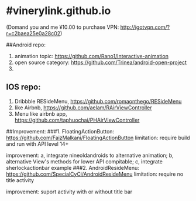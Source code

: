 #vinerylink.github.io
====================

(Domand you and me ¥10.00 to purchase VPN: <http://igotvpn.com/?r=c2baea25e0a28c02>)

##Android repo:
1. animation topic: https://github.com/Rano1/Interactive-animation
2. open source category: https://github.com/Trinea/android-open-project
3. 

## IOS repo:
1. Dribbble RESideMenu, https://github.com/romaonthego/RESideMenu
2. like Airbnb, https://github.com/aelam/RAirViewController
3. Menu like airbnb app, https://github.com/taphuochai/PHAirViewController

##Improvement:
###1. FloatingActionButton: https://github.com/FaizMalkani/FloatingActionButton
limitation: require build and run with API level 14+

improvement: a, integrate nineoldandroids to alternative animation; b, alternative View's methods for lower API compitable; c, integrate sherlockactionbar example
###2. AndroidResideMenu: https://github.com/SpecialCyCi/AndroidResideMenu
limitation: require no title activity

improvement: suport activity with or without title bar
